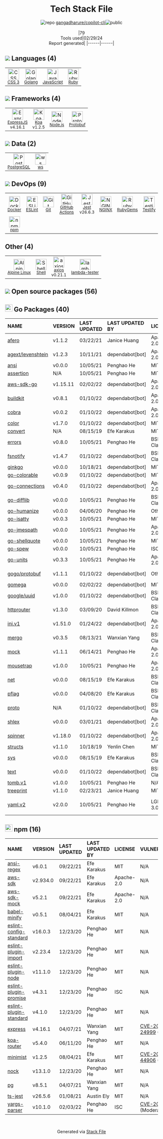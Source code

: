 <!--
&lt;--- Readme.md Snippet without images Start ---&gt;
## Tech Stack
gangadharure/copilot-cli is built on the following main stack:

- [Golang](http://golang.org/) – Languages
- [JavaScript](https://developer.mozilla.org/en-US/docs/Web/JavaScript) – Languages
- [Ruby](https://www.ruby-lang.org) – Languages
- [ExpressJS](http://expressjs.com/) – Microframeworks (Backend)
- [Koa](http://koajs.com/) – Microframeworks (Backend)
- [Node.js](http://nodejs.org/) – Frameworks (Full Stack)
- [Protobuf](https://developers.google.com/protocol-buffers/) – Serialization Frameworks
- [PostgreSQL](http://www.postgresql.org/) – Databases
- [ws](https://github.com/websockets/ws) – Realtime Backend / API
- [Docker](https://www.docker.com/) – Virtual Machine Platforms & Containers
- [ESLint](http://eslint.org/) – Code Review
- [GitHub Actions](https://github.com/features/actions) – Continuous Integration
- [Jest](http://facebook.github.io/jest/) – Javascript Testing Framework
- [NGINX](http://nginx.org) – Web Servers
- [Testify](https://github.com/stretchr/testify) – Go Testing
- [Alpine Linux](https://www.alpinelinux.org/) – Operating Systems
- [Shell](https://en.wikipedia.org/wiki/Shell_script) – Shells
- [axios](https://github.com/mzabriskie/axios) – Javascript Utilities & Libraries

Full tech stack [here](/techstack.md)

&lt;--- Readme.md Snippet without images End ---&gt;

&lt;--- Readme.md Snippet with images Start ---&gt;
## Tech Stack
gangadharure/copilot-cli is built on the following main stack:

- <img width='25' height='25' src='https://img.stackshare.io/service/1005/O6AczwfV_400x400.png' alt='Golang'/> [Golang](http://golang.org/) – Languages
- <img width='25' height='25' src='https://img.stackshare.io/service/1209/javascript.jpeg' alt='JavaScript'/> [JavaScript](https://developer.mozilla.org/en-US/docs/Web/JavaScript) – Languages
- <img width='25' height='25' src='https://img.stackshare.io/service/989/ruby.png' alt='Ruby'/> [Ruby](https://www.ruby-lang.org) – Languages
- <img width='25' height='25' src='https://img.stackshare.io/service/1163/hashtag.png' alt='ExpressJS'/> [ExpressJS](http://expressjs.com/) – Microframeworks (Backend)
- <img width='25' height='25' src='https://img.stackshare.io/service/1726/5055057.png' alt='Koa'/> [Koa](http://koajs.com/) – Microframeworks (Backend)
- <img width='25' height='25' src='https://img.stackshare.io/service/1011/n1JRsFeB_400x400.png' alt='Node.js'/> [Node.js](http://nodejs.org/) – Frameworks (Full Stack)
- <img width='25' height='25' src='https://img.stackshare.io/service/4393/ma2jqJKH_400x400.png' alt='Protobuf'/> [Protobuf](https://developers.google.com/protocol-buffers/) – Serialization Frameworks
- <img width='25' height='25' src='https://img.stackshare.io/service/1028/ASOhU5xJ.png' alt='PostgreSQL'/> [PostgreSQL](http://www.postgresql.org/) – Databases
- <img width='25' height='25' src='https://img.stackshare.io/service/11381/no-img-open-source.png' alt='ws'/> [ws](https://github.com/websockets/ws) – Realtime Backend / API
- <img width='25' height='25' src='https://img.stackshare.io/service/586/n4u37v9t_400x400.png' alt='Docker'/> [Docker](https://www.docker.com/) – Virtual Machine Platforms & Containers
- <img width='25' height='25' src='https://img.stackshare.io/service/3337/Q4L7Jncy.jpg' alt='ESLint'/> [ESLint](http://eslint.org/) – Code Review
- <img width='25' height='25' src='https://img.stackshare.io/service/11563/actions.png' alt='GitHub Actions'/> [GitHub Actions](https://github.com/features/actions) – Continuous Integration
- <img width='25' height='25' src='https://img.stackshare.io/service/830/jest.png' alt='Jest'/> [Jest](http://facebook.github.io/jest/) – Javascript Testing Framework
- <img width='25' height='25' src='https://img.stackshare.io/service/1052/YMxUfyWf.png' alt='NGINX'/> [NGINX](http://nginx.org) – Web Servers
- <img width='25' height='25' src='https://img.stackshare.io/service/8695/stretchr.png' alt='Testify'/> [Testify](https://github.com/stretchr/testify) – Go Testing
- <img width='25' height='25' src='https://img.stackshare.io/service/6429/alpine_linux.png' alt='Alpine Linux'/> [Alpine Linux](https://www.alpinelinux.org/) – Operating Systems
- <img width='25' height='25' src='https://img.stackshare.io/service/4631/default_c2062d40130562bdc836c13dbca02d318205a962.png' alt='Shell'/> [Shell](https://en.wikipedia.org/wiki/Shell_script) – Shells
- <img width='25' height='25' src='https://img.stackshare.io/no-img-open-source.png' alt='axios'/> [axios](https://github.com/mzabriskie/axios) – Javascript Utilities & Libraries

Full tech stack [here](/techstack.md)

&lt;--- Readme.md Snippet with images End ---&gt;
-->
<div align="center">

# Tech Stack File
![](https://img.stackshare.io/repo.svg "repo") [gangadharure/copilot-cli](https://github.com/gangadharure/copilot-cli)![](https://img.stackshare.io/public_badge.svg "public")
<br/><br/>
|79<br/>Tools used|02/29/24 <br/>Report generated|
|------|------|
</div>

## <img src='https://img.stackshare.io/languages.svg'/> Languages (4)
<table><tr>
  <td align='center'>
  <img width='36' height='36' src='https://img.stackshare.io/service/6727/css.png' alt='CSS 3'>
  <br>
  <sub><a href="https://developer.mozilla.org/en-US/docs/Web/CSS/CSS3">CSS 3</a></sub>
  <br>
  <sub></sub>
</td>

<td align='center'>
  <img width='36' height='36' src='https://img.stackshare.io/service/1005/O6AczwfV_400x400.png' alt='Golang'>
  <br>
  <sub><a href="http://golang.org/">Golang</a></sub>
  <br>
  <sub></sub>
</td>

<td align='center'>
  <img width='36' height='36' src='https://img.stackshare.io/service/1209/javascript.jpeg' alt='JavaScript'>
  <br>
  <sub><a href="https://developer.mozilla.org/en-US/docs/Web/JavaScript">JavaScript</a></sub>
  <br>
  <sub></sub>
</td>

<td align='center'>
  <img width='36' height='36' src='https://img.stackshare.io/service/989/ruby.png' alt='Ruby'>
  <br>
  <sub><a href="https://www.ruby-lang.org">Ruby</a></sub>
  <br>
  <sub></sub>
</td>

</tr>
</table>

## <img src='https://img.stackshare.io/frameworks.svg'/> Frameworks (4)
<table><tr>
  <td align='center'>
  <img width='36' height='36' src='https://img.stackshare.io/service/1163/hashtag.png' alt='ExpressJS'>
  <br>
  <sub><a href="http://expressjs.com/">ExpressJS</a></sub>
  <br>
  <sub>v4.16.1</sub>
</td>

<td align='center'>
  <img width='36' height='36' src='https://img.stackshare.io/service/1726/5055057.png' alt='Koa'>
  <br>
  <sub><a href="http://koajs.com/">Koa</a></sub>
  <br>
  <sub>v1.2.5</sub>
</td>

<td align='center'>
  <img width='36' height='36' src='https://img.stackshare.io/service/1011/n1JRsFeB_400x400.png' alt='Node.js'>
  <br>
  <sub><a href="http://nodejs.org/">Node.js</a></sub>
  <br>
  <sub></sub>
</td>

<td align='center'>
  <img width='36' height='36' src='https://img.stackshare.io/service/4393/ma2jqJKH_400x400.png' alt='Protobuf'>
  <br>
  <sub><a href="https://developers.google.com/protocol-buffers/">Protobuf</a></sub>
  <br>
  <sub></sub>
</td>

</tr>
</table>

## <img src='https://img.stackshare.io/databases.svg'/> Data (2)
<table><tr>
  <td align='center'>
  <img width='36' height='36' src='https://img.stackshare.io/service/1028/ASOhU5xJ.png' alt='PostgreSQL'>
  <br>
  <sub><a href="http://www.postgresql.org/">PostgreSQL</a></sub>
  <br>
  <sub></sub>
</td>

<td align='center'>
  <img width='36' height='36' src='https://img.stackshare.io/service/11381/no-img-open-source.png' alt='ws'>
  <br>
  <sub><a href="https://github.com/websockets/ws">ws</a></sub>
  <br>
  <sub></sub>
</td>

</tr>
</table>

## <img src='https://img.stackshare.io/devops.svg'/> DevOps (9)
<table><tr>
  <td align='center'>
  <img width='36' height='36' src='https://img.stackshare.io/service/586/n4u37v9t_400x400.png' alt='Docker'>
  <br>
  <sub><a href="https://www.docker.com/">Docker</a></sub>
  <br>
  <sub></sub>
</td>

<td align='center'>
  <img width='36' height='36' src='https://img.stackshare.io/service/3337/Q4L7Jncy.jpg' alt='ESLint'>
  <br>
  <sub><a href="http://eslint.org/">ESLint</a></sub>
  <br>
  <sub></sub>
</td>

<td align='center'>
  <img width='36' height='36' src='https://img.stackshare.io/service/1046/git.png' alt='Git'>
  <br>
  <sub><a href="http://git-scm.com/">Git</a></sub>
  <br>
  <sub></sub>
</td>

<td align='center'>
  <img width='36' height='36' src='https://img.stackshare.io/service/11563/actions.png' alt='GitHub Actions'>
  <br>
  <sub><a href="https://github.com/features/actions">GitHub Actions</a></sub>
  <br>
  <sub></sub>
</td>

<td align='center'>
  <img width='36' height='36' src='https://img.stackshare.io/service/830/jest.png' alt='Jest'>
  <br>
  <sub><a href="http://facebook.github.io/jest/">Jest</a></sub>
  <br>
  <sub>v26.6.3</sub>
</td>

<td align='center'>
  <img width='36' height='36' src='https://img.stackshare.io/service/1052/YMxUfyWf.png' alt='NGINX'>
  <br>
  <sub><a href="http://nginx.org">NGINX</a></sub>
  <br>
  <sub></sub>
</td>

<td align='center'>
  <img width='36' height='36' src='https://img.stackshare.io/service/12795/5jL6-BA5_400x400.jpeg' alt='RubyGems'>
  <br>
  <sub><a href="https://rubygems.org/">RubyGems</a></sub>
  <br>
  <sub></sub>
</td>

<td align='center'>
  <img width='36' height='36' src='https://img.stackshare.io/service/8695/stretchr.png' alt='Testify'>
  <br>
  <sub><a href="https://github.com/stretchr/testify">Testify</a></sub>
  <br>
  <sub></sub>
</td>

</tr>
<tr>
  <td align='center'>
  <img width='36' height='36' src='https://img.stackshare.io/service/1120/lejvzrnlpb308aftn31u.png' alt='npm'>
  <br>
  <sub><a href="https://www.npmjs.com/">npm</a></sub>
  <br>
  <sub></sub>
</td>

</tr>
</table>

## Other (4)
<table><tr>
  <td align='center'>
  <img width='36' height='36' src='https://img.stackshare.io/service/6429/alpine_linux.png' alt='Alpine Linux'>
  <br>
  <sub><a href="https://www.alpinelinux.org/">Alpine Linux</a></sub>
  <br>
  <sub></sub>
</td>

<td align='center'>
  <img width='36' height='36' src='https://img.stackshare.io/service/4631/default_c2062d40130562bdc836c13dbca02d318205a962.png' alt='Shell'>
  <br>
  <sub><a href="https://en.wikipedia.org/wiki/Shell_script">Shell</a></sub>
  <br>
  <sub></sub>
</td>

<td align='center'>
  <img width='36' height='36' src='https://img.stackshare.io/no-img-open-source.png' alt='axios'>
  <br>
  <sub><a href="https://github.com/mzabriskie/axios">axios</a></sub>
  <br>
  <sub>v0.21.1</sub>
</td>

<td align='center'>
  <img width='36' height='36' src='https://img.stackshare.io/service/4918/14281817.png' alt='lambda-tester'>
  <br>
  <sub><a href="https://github.com/vandium-io/lambda-tester">lambda-tester</a></sub>
  <br>
  <sub></sub>
</td>

</tr>
</table>


## <img src='https://img.stackshare.io/group.svg' /> Open source packages (56)</h2>

## <img width='24' height='24' src='https://img.stackshare.io/service/21112/default_1346bbda8fe03e4dce5601323a3ca47a10c1ae36.png'/> Go Packages (40)

|NAME|VERSION|LAST UPDATED|LAST UPDATED BY|LICENSE|VULNERABILITIES|
|:------|:------|:------|:------|:------|:------|
|[afero](https://pkg.go.dev/github.com/spf13/afero)|v1.1.2|03/22/21|Janice Huang |Apache-2.0|N/A|
|[agext/levenshtein](https://pkg.go.dev/github.com/agext/levenshtein)|v1.2.3|10/11/21|dependabot[bot] |Apache-2.0|N/A|
|[ansi](https://pkg.go.dev/github.com/mgutz/ansi)|v0.0.0|10/05/21|Penghao He |MIT|N/A|
|[assertion](https://pkg.go.dev/github.com/onsi/gomega/internal/assertion)|N/A|10/05/21|Penghao He |MIT|N/A|
|[aws-sdk-go](https://pkg.go.dev/github.com/aws/aws-sdk-go)|v1.15.11|02/02/22|dependabot[bot] |Apache-2.0|N/A|
|[buildkit](https://pkg.go.dev/github.com/moby/buildkit)|v0.8.1|01/10/22|dependabot[bot] |Apache-2.0|N/A|
|[cobra](https://pkg.go.dev/github.com/spf13/cobra)|v0.0.2|01/10/22|dependabot[bot] |Apache-2.0|N/A|
|[color](https://pkg.go.dev/github.com/fatih/color)|v1.7.0|01/10/22|dependabot[bot] |MIT|N/A|
|[convert](https://pkg.go.dev/github.com/onsi/ginkgo/ginkgo/convert)|N/A|08/15/19|Efe Karakus |MIT|N/A|
|[errors](https://pkg.go.dev/github.com/pkg/errors)|v0.8.0|10/05/21|Penghao He |BSD-2-Clause|N/A|
|[fsnotify](https://pkg.go.dev/github.com/fsnotify/fsnotify)|v1.4.7|01/10/22|dependabot[bot] |BSD-3-Clause|N/A|
|[ginkgo](https://pkg.go.dev/github.com/onsi/ginkgo)|v0.0.0|10/18/21|dependabot[bot] |MIT|N/A|
|[go-colorable](https://pkg.go.dev/github.com/mattn/go-colorable)|v0.0.9|01/10/22|dependabot[bot] |MIT|N/A|
|[go-connections](https://pkg.go.dev/github.com/docker/go-connections)|v0.4.0|01/10/22|dependabot[bot] |Apache-2.0|N/A|
|[go-difflib](https://pkg.go.dev/github.com/pmezard/go-difflib)|v0.0.0|10/05/21|Penghao He |BSD-3-Clause|N/A|
|[go-humanize](https://pkg.go.dev/github.com/dustin/go-humanize)|v0.0.0|04/06/20|Penghao He |Other|N/A|
|[go-isatty](https://pkg.go.dev/github.com/mattn/go-isatty)|v0.0.3|10/05/21|Penghao He |MIT|N/A|
|[go-jmespath](https://pkg.go.dev/github.com/jmespath/go-jmespath)|v0.0.0|10/05/21|Penghao He |Apache-2.0|N/A|
|[go-shellquote](https://pkg.go.dev/github.com/kballard/go-shellquote)|v0.0.0|10/05/21|Penghao He |MIT|N/A|
|[go-spew](https://pkg.go.dev/github.com/davecgh/go-spew)|v0.0.0|10/05/21|Penghao He |ISC|N/A|
|[go-units](https://pkg.go.dev/github.com/docker/go-units)|v0.3.3|10/05/21|Penghao He |Apache-2.0|N/A|
|[gogo/protobuf](https://pkg.go.dev/github.com/gogo/protobuf)|v1.1.1|01/10/22|dependabot[bot] |Other|[CVE-2021-3121](https://github.com/advisories/GHSA-c3h9-896r-86jm) (High)|
|[gomega](https://pkg.go.dev/github.com/onsi/gomega)|v0.0.0|02/02/22|dependabot[bot] |MIT|N/A|
|[google/uuid](https://pkg.go.dev/github.com/google/uuid)|v1.0.0|01/10/22|dependabot[bot] |BSD-3-Clause|N/A|
|[httprouter](https://pkg.go.dev/github.com/julienschmidt/httprouter)|v1.3.0|03/09/20|David Killmon |BSD-3-Clause|N/A|
|[ini.v1](https://pkg.go.dev/gopkg.in/ini.v1)|v1.51.0|01/24/22|dependabot[bot] |Apache-2.0|N/A|
|[mergo](https://pkg.go.dev/github.com/imdario/mergo)|v0.3.5|08/13/21|Wanxian Yang |BSD-3-Clause|N/A|
|[mock](https://pkg.go.dev/github.com/golang/mock)|v1.1.1|06/14/21|Penghao He |Apache-2.0|N/A|
|[mousetrap](https://pkg.go.dev/github.com/inconshreveable/mousetrap)|v1.0.0|10/05/21|Penghao He |Apache-2.0|N/A|
|[net](https://pkg.go.dev/golang.org/x/net)|v0.0.0|08/15/19|Efe Karakus |BSD-3-Clause|N/A|
|[pflag](https://pkg.go.dev/github.com/spf13/pflag)|v0.0.0|04/08/20|Efe Karakus |BSD-3-Clause|N/A|
|[proto](https://pkg.go.dev/github.com/golang/protobuf/proto)|N/A|01/10/22|dependabot[bot] |BSD-3-Clause|N/A|
|[shlex](https://pkg.go.dev/github.com/google/shlex)|v0.0.0|03/01/21|dependabot[bot] |Apache-2.0|N/A|
|[spinner](https://pkg.go.dev/github.com/briandowns/spinner)|v1.18.0|01/10/22|dependabot[bot] |Apache-2.0|N/A|
|[structs](https://pkg.go.dev/github.com/fatih/structs)|v1.1.0|10/18/19|Yenlin Chen |MIT|N/A|
|[sys](https://pkg.go.dev/golang.org/x/sys)|v0.0.0|08/15/19|Efe Karakus |BSD-3-Clause|N/A|
|[text](https://pkg.go.dev/golang.org/x/text)|v0.0.0|01/10/22|dependabot[bot] |BSD-3-Clause|N/A|
|[tomb.v1](https://pkg.go.dev/gopkg.in/tomb.v1)|v1.0.0|10/05/21|Penghao He |N/A|N/A|
|[treeprint](https://pkg.go.dev/github.com/xlab/treeprint)|v1.1.0|02/23/21|Janice Huang |MIT|N/A|
|[yaml.v2](https://pkg.go.dev/gopkg.in/yaml.v2)|v2.0.0|10/05/21|Penghao He |LGPL-3.0|[CVE-2019-11254](https://github.com/advisories/GHSA-wxc4-f4m6-wwqv) (Moderate)|


## <img width='24' height='24' src='https://img.stackshare.io/service/1120/lejvzrnlpb308aftn31u.png'/> npm (16)

|NAME|VERSION|LAST UPDATED|LAST UPDATED BY|LICENSE|VULNERABILITIES|
|:------|:------|:------|:------|:------|:------|
|[ansi-regex](https://www.npmjs.com/ansi-regex)|v6.0.1|09/22/21|Efe Karakus |MIT|N/A|
|[aws-sdk](https://www.npmjs.com/aws-sdk)|v2.934.0|09/22/21|Efe Karakus |Apache-2.0|N/A|
|[aws-sdk-mock](https://www.npmjs.com/aws-sdk-mock)|v5.2.1|09/22/21|Efe Karakus |Apache-2.0|N/A|
|[babel-minify](https://www.npmjs.com/babel-minify)|v0.5.1|08/04/21|Efe Karakus |MIT|N/A|
|[eslint-config-standard](https://www.npmjs.com/eslint-config-standard)|v16.0.3|12/23/20|Penghao He |MIT|N/A|
|[eslint-plugin-import](https://www.npmjs.com/eslint-plugin-import)|v2.23.4|12/23/20|Penghao He |MIT|N/A|
|[eslint-plugin-node](https://www.npmjs.com/eslint-plugin-node)|v11.1.0|12/23/20|Penghao He |MIT|N/A|
|[eslint-plugin-promise](https://www.npmjs.com/eslint-plugin-promise)|v4.3.1|12/23/20|Penghao He |ISC|N/A|
|[eslint-plugin-standard](https://www.npmjs.com/eslint-plugin-standard)|v4.1.0|12/23/20|Penghao He |MIT|N/A|
|[express](https://www.npmjs.com/express)|v4.16.1|04/07/21|Wanxian Yang |MIT|[CVE-2022-24999](https://github.com/advisories/GHSA-hrpp-h998-j3pp) (High)|
|[koa-router](https://www.npmjs.com/koa-router)|v5.4.0|06/11/20|Penghao He |MIT|N/A|
|[minimist](https://www.npmjs.com/minimist)|v1.2.5|08/04/21|Efe Karakus |MIT|[CVE-2021-44906](https://github.com/advisories/GHSA-xvch-5gv4-984h) (Critical)|
|[nock](https://www.npmjs.com/nock)|v13.1.0|12/23/20|Penghao He |MIT|N/A|
|[pg](https://www.npmjs.com/pg)|v8.5.1|04/07/21|Wanxian Yang |MIT|N/A|
|[ts-jest](https://www.npmjs.com/ts-jest)|v26.5.6|01/08/21|Austin Ely |MIT|N/A|
|[yargs-parser](https://www.npmjs.com/yargs-parser)|v10.1.0|02/03/22|Penghao He |ISC|[CVE-2020-7608](https://github.com/advisories/GHSA-p9pc-299p-vxgp) (Moderate)|

<br/>
<div align='center'>

Generated via [Stack File](https://github.com/marketplace/stack-file)
